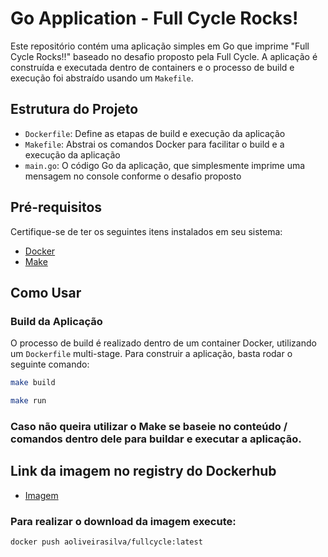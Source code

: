 # Go Application - Full Cycle Rocks!

Este repositório contém uma aplicação simples em Go que imprime "Full Cycle Rocks!!" baseado no desafio proposto pela Full Cycle. A aplicação é construída e executada dentro de containers e o processo de build e execução foi abstraído usando um `Makefile`.

## Estrutura do Projeto

- `Dockerfile`: Define as etapas de build e execução da aplicação
- `Makefile`: Abstrai os comandos Docker para facilitar o build e a execução da aplicação
- `main.go`: O código Go da aplicação, que simplesmente imprime uma mensagem no console conforme o desafio proposto

## Pré-requisitos

Certifique-se de ter os seguintes itens instalados em seu sistema:

- [Docker](https://www.docker.com/get-started)
- [Make](https://www.gnu.org/software/make/)

## Como Usar

### Build da Aplicação

O processo de build é realizado dentro de um container Docker, utilizando um `Dockerfile` multi-stage. Para construir a aplicação, basta rodar o seguinte comando:

```bash
make build
```

```bash
make run
```

### Caso não queira utilizar o Make se baseie no conteúdo / comandos dentro dele para buildar e executar a aplicação.

## Link da imagem no registry do Dockerhub
- [Imagem](https://hub.docker.com/repository/docker/aoliveirasilva/fullcycle/general)

### Para realizar o download da imagem execute:

```bash
docker push aoliveirasilva/fullcycle:latest
```



